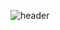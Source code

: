 ![header](https://capsule-render.vercel.app/api?type=waving&color=timeGradient&text=Welcome%20to%20Yumin's%20GitHub%20👋&desc=🌱%20I'm%20growing%20up%20🌱%20&animation=twinkling&fontSize=40&fontAlignY=40&fontAlign=50&height=250)
</hr>
</hr>
